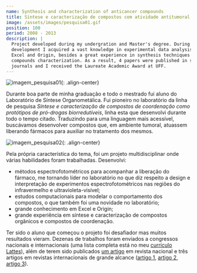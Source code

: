 ```yaml
---
name: Synthesis and characterization of anticancer compounds
title: Síntese e caracterização de compostos com atividade antitumoral
image: /assets/images/pesquisa01.gif
position: 100
period: 2008 - 2013
description: |
  Project developed during my undergration and Master's degree. During the
  development I acquired a vast knowledge in experimental data analysis using 
  Excel and Origin, besides a great experience in synthesis techniques and 
  compounds characterization. As a result, 4 papers were published in scientific
  journals and I received the Laureate Academic Award at UFF.
---
```


![imagem_pesquisa01](/assets/images/pesquisa01.gif){: .align-center}

Durante boa parte de minha graduação e todo o mestrado fui aluno do Laboratório
de Síntese Organometálica. Fui pioneiro no laboratório da linha de pesquisa
*Síntese e caracterização de compostos de coordenação como protótipos de 
pró-drogas biorredutíveis*, linha esta que desenvolvi durante todo o tempo 
citado. Traduzindo para uma linguagem mais acessível, buscávamos desenvolver
compostos que, em ambiente tumoral, atuassem liberando fármacos para auxiliar no
tratamento dos mesmos.

![imagem_pesquisa02](/assets/images/pesquisa02.jpg){: .align-center}

Pela própria característica do tema, foi um projeto multidisciplinar onde várias
habilidades foram trabalhadas. Desenvolvi:

- métodos espectrofotométricos para acompanhar a liberação do fármaco, me 
tornando líder no laboratório no que diz respeito a design e interpretação de 
experimentos espectrofotométricos nas regiões do infravermelho e 
ultravioleta-visível;
- estudos computacionais para modelar o comportamento dos compostos, o 
que também foi uma novidade no laboratório;
- grande conhecimento em Excel e Origin;
- grande experiência em síntese e caracterização de compostos orgânicos e 
compostos de coordenação.

Ter sido o aluno que começou o projeto foi desafiador mas muitos resultados
vieram. Dezenas de trabalhos foram enviados a congressos nacionais e
internacionais (uma lista completa está no meu [currículo
Lattes](http://lattes.cnpq.br/4657840420064295)), além de terem sido publicados
[um artigo](http://dx.doi.org/10.5935/1984-6835.20090016) em revista nacional e
três artigos em revistas internacionais de grande alcance ([artigo
1](http://dx.doi.org/10.1016/j.poly.2012.04.027), [artigo
2](http://dx.doi.org/10.1021/ic302175t), [artigo
3](http://dx.doi.org/10.1016/j.jinorgbio.2013.11.007)).
